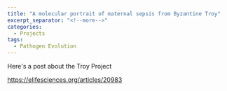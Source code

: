```yaml
---
title: "A molecular portrait of maternal sepsis from Byzantine Troy"
excerpt_separator: "<!--more-->"
categories:
  - Projects
tags:
  - Pathogen Evolution
---
```


Here's a post about the Troy Project

https://elifesciences.org/articles/20983
